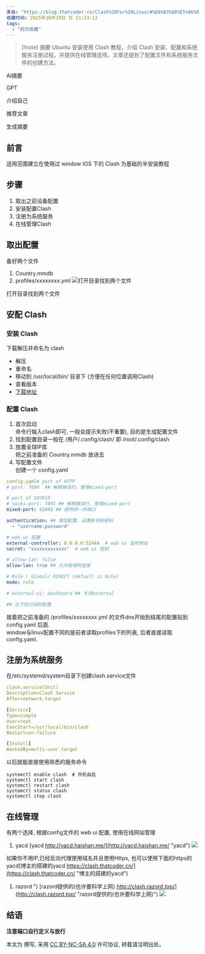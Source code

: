 ```yaml
---
来自: "https://blog.thatcoder.cn/Clash%20For%20Linux/#%E6%B3%A8%E5%86%8C%E4%B8%BA%E7%B3%BB%E7%BB%9F%E6%9C%8D%E5%8A%A1"
收藏时间: 2025年10月19日 日 21:23:13
tags:
  - "网页收藏"
---
```

> [!note] 摘要
> Ubuntu 安装使用 Clash 教程，介绍 Clash 安装、配置和系统服务注册过程，并提供在线管理选项。文章还提到了配置文件和系统服务文件的创建方法。


AI摘要

GPT

介绍自己

推荐文章

生成摘要

## 前言

适用范围建立在使用过 window IOS 下的 Clash 为基础的半安装教程

## 步骤

1. 取出之前设备配置
2. 安装配置Clash
3. 注册为系统服务
4. 在线管理Clash

## 取出配置

备好两个文件

1. Country.mmdb
2. profiles/xxxxxxxx.yml
![打开目录找到两个文件](https://upyun.thatcdn.cn/myself/typora/202307301651854.png)

打开目录找到两个文件

## 安配 Clash

### 安装 Clash

下载解压并命名为 clash

- 解压
- 重命名
- 移动到 /usr/local/bin/ 目录下 (方便在任何位置调用Clash)
- 查看版本
- [下载地址](https://github.com/Dreamacro/clash/releases)

### 配置 Clash

1. 首次启动  
	命令行输入clash即可, 一般会提示失败(不重要), 目的是生成配置文件
2. 找到配置目录一般在 /用户/.config/clash/ 即 /root/.config/clash
3. 放置全球IP库  
	把之前准备的 Country.mmdb 放进去
4. 写配置文件  
	创建一个 config.yaml
```yaml
config.yaml# port of HTTP
# port: 7890  ## 解释掉该行，使用mixed-port

# port of SOCKS5
# socks-port: 7891 ## 解释掉该行，使用mixed-port
mixed-port: 52443 ## 提供统一的端口

authentication: ## 增加配置，设置账号和密码
  - "username:password"

# web ui 配置
external-controller: 0.0.0.0:52444  # web ui 监听地址
secret: "xxxxxxxxxxxxx"  # web ui 密钥

# allow-lan: false
allow-lan: true ## 允许局域网连接

# Rule / Global/ DIRECT (default is Rule)
mode: rule

# external-ui: dashboard ## 关闭external

## 以下贴订阅的配置
```

接着把之前准备的 /profiles/xxxxxxxx.yml 的文件dns开始到结尾的配置贴到 config.yaml 后面.  
window与linux配置不同的是前者读取profiles下的列表, 后者直接读取 config.yaml.

## 注册为系统服务

在/etc/systemd/system目录下创建clash.service文件

```yaml
clash.service[Unit]
Description=Clash Service
After=network.target

[Service]
Type=simple
User=root
ExecStart=/usr/local/bin/clash
Restart=on-failure

[Install]
WantedBy=multi-user.target
```

以后就能直接使用熟悉的服务命令

```shell
systemctl enable clash  # 开机自启
systemctl start clash
systemctl restart clash
systemctl status clash
systemctl stop clash
```

## 在线管理

有两个选择, 根据config文件的 web ui 配置, 使用在线网站管理

1. yacd
		[yacd http://yacd.haishan.me/](http://yacd.haishan.me/ "yacd")
	![](https://upyun.thatcdn.cn/myself/typora/202307301742787.png)

如果你不用IP,已经反向代理使用域名并且使用Https, 也可以使用下面的https的yacd[博主的搭建的yacd https://clash.thatcoder.cn/](https://clash.thatcoder.cn/ "博主的搭建的yacd")

1. razord
	")
	[razord提供的(也许要科学上网) http://clash.razord.top/](http://clash.razord.top/ "razord提供的(也许要科学上网)")
	![](https://upyun.thatcdn.cn/myself/typora/202307301744235.png)

## 结语

**注意端口自行定义与放行**

本文为 撰写, 采用 [CC BY-NC-SA 4.0](https://creativecommons.org/licenses/by-nc-sa/4.0/) 许可协议, 转载请注明出处。